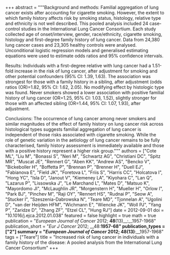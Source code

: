 +++
abstract = """Background and methods: Familial aggregation of lung cancer exists after accounting for cigarette smoking. However, the extent to which family history affects risk by smoking status, histology, relative type and ethnicity is not well described. This pooled analysis included 24 case-control studies in the International Lung Cancer Consortium. Each study collected age of onset/interview, gender, race/ethnicity, cigarette smoking, histology and first-degree family history of lung cancer. Data from 24,380 lung cancer cases and 23,305 healthy controls were analysed. Unconditional logistic regression models and generalised estimating equations were used to estimate odds ratios and 95% confidence intervals.

Results: Individuals with a first-degree relative with lung cancer had a 1.51-fold increase in the risk of lung cancer, after adjustment for smoking and other potential confounders (95% CI: 1.39, 1.63). The association was strongest for those with a family history in a sibling, after adjustment (odds ratios (OR)=1.82, 95% CI: 1.62, 2.05). No modifying effect by histologic type was found. Never smokers showed a lower association with positive familial history of lung cancer (OR=1.25, 95% CI: 1.03, 1.52), slightly stronger for those with an affected sibling (OR=1.44, 95% CI: 1.07, 1.93), after adjustment.

Conclusions: The occurrence of lung cancer among never smokers and similar magnitudes of the effect of family history on lung cancer risk across histological types suggests familial aggregation of lung cancer is independent of those risks associated with cigarette smoking. While the role of genetic variation in the aetiology of lung cancer remains to be fully characterised, family history assessment is immediately available and those with a positive history represent a higher risk group."""
authors = ["Cote ML", "Liu M", "Bonassi S", "Neri M", "Schwartz AG", "Christiani DC", "Spitz MR", "Muscat JE", "Rennert G", "Aben KK", "Andrew AS", "Bencko V", "Bickeboller H", "Boffetta P", "Brennan P", "Brenner H", "Duell EJ", "Fabianova E", "Field JK", "Foretova L", "Friis S", "Harris CC", "Holcatova I", "Hong YC", "Isla D", "Janout V", "Kiemeney LA", "Kiyohara C", "Lan Q", "Lazarus P", "Lissowska J", "Le Marchand L", "Mates D", "Matsuo K", "Mayordomo JI", "McLaughlin JR", "Morgenstern H", "Mueller H", "Orlow I", "Park BJ", "Pinchev M", "Raji OY", "Rennert HS", "Rudnai P", "Seow A", "Stucker I", "Szeszenia-Dabrowska N", "Teare MD", "Tjonnelan A", "Ugolini D", "van der Heijden HFM", "Wichmann E", "Wiencke JK", "Woll PJ", "Yang P", "Zaridze D", "Zhang ZF", "Etzel CL", "Hung RJ"]
date = 2012-09-01
doi = "10.1016/j.ejca.2012.01.038"
featured = false
highlight = true
math = true
publication = "*European Journal of Cancer* 2012; __48__(13)__:__1957-1968"
publication_short = "*Eur J Cancer* 2012; __48:__1957-68"
publication_types = ["2"]
summary = "*European Journal of Cancer* 2012; __48__(13)__:__1957-1968"
tags = ["Teare"]
title = "Increased risk of lung cancer in individuals with a family history of the disease: A pooled analysis from the International Lung Cancer Consortium"
+++
